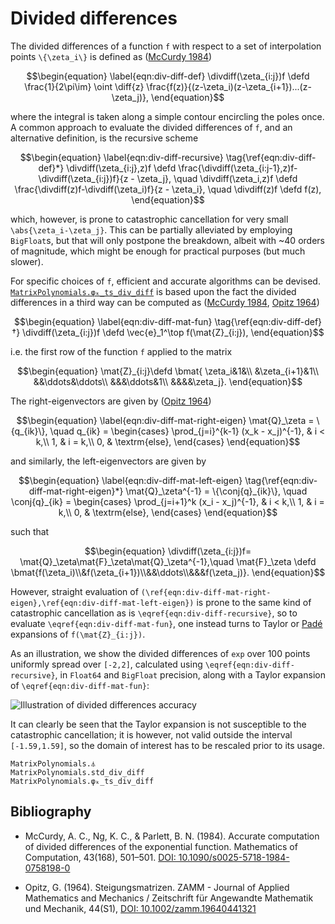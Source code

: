 # Divided differences

The divided differences of a function ``f`` with respect to a set of
interpolation points ``\{\zeta_i\}`` is defined as
([McCurdy 1984](#Bibliography-1))
```math
\begin{equation}
\label{eqn:div-diff-def}
\divdiff(\zeta_{i:j})f \defd
\frac{1}{2\pi\im}
\oint
\diff{z}
\frac{f(z)}{(z-\zeta_i)(z-\zeta_{i+1})...(z-\zeta_j)},
\end{equation}
```
where the integral is taken along a simple contour encircling the
poles once. A common approach to evaluate the divided differences of
``f``, and an alternative definition, is the recursive scheme
```math
\begin{equation}
\label{eqn:div-diff-recursive}
\tag{\ref{eqn:div-diff-def}*}
\divdiff(\zeta_{i:j},z)f \defd
\frac{\divdiff(\zeta_{i:j-1},z)f-\divdiff(\zeta_{i:j})f}{z - \zeta_j}, \quad
\divdiff(\zeta_i,z)f \defd
\frac{\divdiff(z)f-\divdiff(\zeta_i)f}{z - \zeta_i}, \quad
\divdiff(z)f \defd f(z),
\end{equation}
```
which, however, is prone to catastrophic cancellation for very small
``\abs{\zeta_i-\zeta_j}``. This can be partially alleviated by
employing `BigFloat`s, but that will only postpone the breakdown,
albeit with ~40 orders of magnitude, which might be enough for
practical purposes (but much slower).

For specific choices of ``f``, efficient and accurate algorithms can
be devised. [`MatrixPolynomials.φₖ_ts_div_diff`](@ref) is based upon
the fact the divided differences in a third way can be computed as
([McCurdy 1984](#Bibliography-1), [Opitz 1964](#Bibliography-1))
```math
\begin{equation}
\label{eqn:div-diff-mat-fun}
\tag{\ref{eqn:div-diff-def}†}
\divdiff(\zeta_{i:j})f \defd
\vec{e}_1^\top
f(\mat{Z}_{i:j}),
\end{equation}
```
i.e. the first row of the function ``f`` applied to the matrix
```math
\begin{equation}
\mat{Z}_{i:j}\defd
\bmat{
\zeta_i&1&\\
&\zeta_{i+1}&1\\
&&\ddots&\ddots\\
&&&\ddots&1\\
&&&&\zeta_j}.
\end{equation}
```
The right-eigenvectors are given by ([Opitz 1964](#Bibliography-1))
```math
\begin{equation}
\label{eqn:div-diff-mat-right-eigen}
\mat{Q}_\zeta = \{q_{ik}\}, \quad
q_{ik} =
\begin{cases}
\prod_{j=i}^{k-1} (x_k - x_j)^{-1}, & i < k,\\
1, & i = k,\\
0, & \textrm{else},
\end{cases}
\end{equation}
```
and similarly, the left-eigenvectors are given by
```math
\begin{equation}
\label{eqn:div-diff-mat-left-eigen}
\tag{\ref{eqn:div-diff-mat-right-eigen}*}
\mat{Q}_\zeta^{-1} = \{\conj{q}_{ik}\}, \quad
\conj{q}_{ik} =
\begin{cases}
\prod_{j=i+1}^k (x_i - x_j)^{-1}, & i < k,\\
1, & i = k,\\
0, & \textrm{else},
\end{cases}
\end{equation}
```
such that
```math
\begin{equation}
\divdiff(\zeta_{i:j})f=
\mat{Q}_\zeta\mat{F}_\zeta\mat{Q}_\zeta^{-1},\quad
\mat{F}_\zeta \defd \bmat{f(\zeta_i)\\&f(\zeta_{i+1})\\&&\ddots\\&&&f(\zeta_j)}.
\end{equation}
```
However, straight evaluation of
``(\ref{eqn:div-diff-mat-right-eigen},\ref{eqn:div-diff-mat-left-eigen})``
is prone to the same kind of catastrophic cancellation as is
``\eqref{eqn:div-diff-recursive}``, so to evaluate
``\eqref{eqn:div-diff-mat-fun}``, one instead turns to Taylor or
[Padé](https://en.wikipedia.org/wiki/Pad%C3%A9_approximant) expansions
of ``f(\mat{Z}_{i:j})``.

As an illustration, we show the divided differences of `exp` over 100
points uniformly spread over ``[-2,2]``, calculated using
``\eqref{eqn:div-diff-recursive}``, in `Float64` and `BigFloat`
precision, along with a Taylor expansion of
``\eqref{eqn:div-diff-mat-fun}``:

![Illustration of divided differences accuracy](figures/div_differences_cancellation.svg)

It can clearly be seen that the Taylor expansion is not susceptible to
the catastrophic cancellation; it is however, not valid outside the
interval ``[-1.59,1.59]``, so the domain of interest has to be
rescaled prior to its usage.

```@docs
MatrixPolynomials.⏃
MatrixPolynomials.std_div_diff
MatrixPolynomials.φₖ_ts_div_diff
```

## Bibliography

- McCurdy, A. C., Ng, K. C., & Parlett, B. N. (1984). Accurate
  computation of divided differences of the exponential
  function. Mathematics of Computation, 43(168), 501–501. [DOI:
  10.1090/s0025-5718-1984-0758198-0](http://dx.doi.org/10.1090/s0025-5718-1984-0758198-0)

- Opitz, G. (1964). Steigungsmatrizen. ZAMM - Journal of Applied
  Mathematics and Mechanics / Zeitschrift für Angewandte Mathematik
  und Mechanik, 44(S1), [DOI:
  10.1002/zamm.19640441321](http://dx.doi.org/10.1002/zamm.19640441321)
